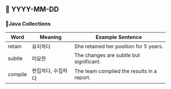 ## 📅 YYYY-MM-DD

### 📘Java Collections

| Word    | Meaning            | Example Sentence                           |
| ------- | ------------------ | ------------------------------------------ |
| retain  | 유지하다           | She retained her position for 5 years.     |
| subtle  | 미묘한             | The changes are subtle but significant.    |
| compile | 편집하다, 수집하다 | The team compiled the results in a report. |
